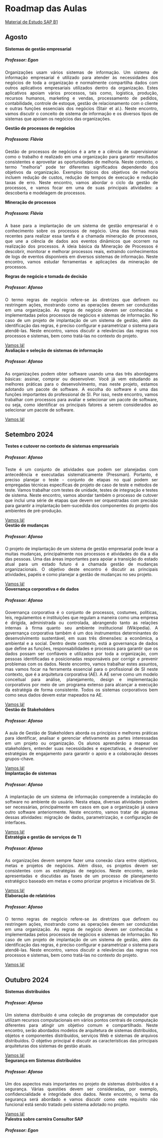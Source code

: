 # Roadmap das Aulas

<a href="https://drive.google.com/drive/u/0/folders/1Mxdhzm6t38kHcCTrzSBdwqDMn_9tRdQL" class="btn btn-primary" target="blank_">Material de Estudo SAP B1</a>

## Agosto

<div class="card m-3">
  <div class="card-header">
    <strong>Sistemas de gestão empresarial</strong>
  </div>
    <div class="card-body">
        <h5 class="card-title"><strong>Professor:</strong> Egon</h5>
        <p class="card-text" style="text-align: justify;">Organizações usam vários sistemas de informação. Um sistema de informação empresarial é utilizado para atender às necessidades dos negócios de toda a organização e normalmente compartilha dados com outros aplicativos empresariais utilizados dentro da organização. Estes aplicativos apoiam vários processos, tais como, logística, produção, recursos humanos, marketing e vendas, processamento de pedidos, contabilidade, controle de estoque, gestão de relacionamento com o cliente e outras funções essenciais dos negócios (Stair et al.). Neste encontro, vamos discutir o conceito de sistema de informação e os diversos tipos de sistemas que apoiam os negócios das organizações.</p>
    </div>
</div>

<div class="card m-3">
  <div class="card-header">
    <strong>Gestão de processos de negócios</strong>
  </div>
    <div class="card-body">
        <h5 class="card-title"><strong>Professora:</strong> Flávia</h5>
        <p class="card-text" style="text-align: justify;">Gestão de processos de negócios é a arte e a ciência de supervisionar como o trabalho é realizado em uma organização para garantir resultados consistentes e aproveitar as oportunidades de melhoria. Neste contexto, o termo "melhoria" pode ter diferentes significados dependendo dos objetivos da organização. Exemplos típicos dos objetivos de melhoria incluem redução de custos, redução de tempos de execução e redução taxas de erro. Neste encontro, vamos abordar o ciclo da gestão de processos, e vamos focar em uma de suas principais atividades: a descoberta e modelagem de processos.</p>
    </div>
</div>

<div class="card m-3">
  <div class="card-header">
    <strong>Mineração de processos</strong>
  </div>
    <div class="card-body">
        <h5 class="card-title"><strong>Professora:</strong> Flávia</h5>
        <p class="card-text" style="text-align: justify;">A base para a implantação de um sistema de gestão empresarial é o conhecimento sobre os processos de negócio. Uma das formas mais recentes para realizar essa tarefa é a chamada mineração de processos, que une a ciência de dados aos eventos dinâmicos que ocorrem na realização dos processos. A ideia básica da Mineração de Processos é descobrir, monitorar e melhorar processos reais, extraindo conhecimentos de logs de eventos disponíveis em diversos sistemas de informação. Neste encontro, vamos estudar ferramentas e aplicações da mineração de processos.</p>
    </div>
</div>

<div class="card m-3">
  <div class="card-header">
    <strong>Regras de negócio e tomada de decisão</strong>
  </div>
    <div class="card-body">
        <h5 class="card-title"><strong>Professor:</strong> Afonso</h5>
        <p class="card-text" style="text-align: justify;">O termo regras de negócio refere-se às diretrizes que definem ou restringem ações, mostrando como as operações devem ser conduzidas em uma organização. As regras de negócio devem ser conhecidas e implementadas pelos processos de negócios e sistemas de informação. No caso de um projeto de implantação de um sistema de gestão, além da identificação das regras, é preciso configurar e parametrizar o sistema para atendê-las. Neste encontro, vamos discutir a relevâncias das regras nos processos e sistemas, bem como tratá-las no contexto do projeto.</p>
        <a href="01regras" class="btn btn-primary">Vamos lá!</a>
    </div>
</div>

<div class="card m-3">
  <div class="card-header">
    <strong>Avaliação e seleção de sistemas de informação</strong>
  </div>
    <div class="card-body">
        <h5 class="card-title"><strong>Professor:</strong> Afonso</h5>
        <p class="card-text" style="text-align: justify;">As organizações podem obter software usando uma das três abordagens básicas: assinar, comprar ou desenvolver. Você já vem estudando as melhores práticas para o desenvolvimento, mas neste projeto, estamos adotando um pacote de software. A escolha do software é uma das funções importantes do professional de SI. Por isso, neste encontro, vamos trabalhar com processos para avaliar e selecionar um pacote de software, ou seja, como identificar os principais fatores a serem considerados ao selecionar um pacote de software.</p>
        <a href="02avaliacao" class="btn btn-primary">Vamos lá!</a>
    </div>
</div>

## Setembro 2024

<div class="card m-3">
  <div class="card-header">
    <strong>Testes e cutover no contexto de sistemas empresariais</strong>
  </div>
    <div class="card-body">
        <h5 class="card-title"><strong>Professor:</strong> Afonso</h5>
        <p class="card-text" style="text-align: justify;">Teste é um conjunto de atividades que podem ser planejadas com antecedência e executadas sistematicamente (Pressman). Portanto, é preciso planejar o teste - conjunto de etapas no qual podem ser empregadas técnicas específicas de projeto de caso de teste e métodos de teste. Vamos trabalhar com testes de unidade, testes de integração e testes de sistema. Neste encontro, vamos abordar também o processo de cutover que inclui uma série de etapas que devem ser orquestradas com precisão para garantir a implantação bem-sucedida dos componentes do projeto dos ambientes de pré-produção.</p>
        <a href="03cutover" class="btn btn-primary">Vamos lá!</a>
    </div>
</div>

<div class="card m-3">
  <div class="card-header">
    <strong>Gestão de mudanças</strong>
  </div>
    <div class="card-body">
        <h5 class="card-title"><strong>Professor:</strong> Afonso</h5>
        <p class="card-text" style="text-align: justify;">O projeto de implantação de um sistema de gestão empresarial pode levar a muitas mudanças, principalmente nos processos e atividades do dia a dia das pessoas. Uma das áreas importantes para apoiar a transição do estado atual para um estado futuro é a chamada gestão de mudanças organizacionais. O objetivo deste encontro é discutir as principais atividades, papéis e como planejar a gestão de mudanças no seu projeto.</p>
        <a href="04mudanca" class="btn btn-primary">Vamos lá!</a>
    </div>
</div>

<div class="card m-3">
  <div class="card-header">
    <strong>Governança corporativa e de dados</strong>
  </div>
    <div class="card-body">
        <h5 class="card-title"><strong>Professor:</strong> Afonso</h5>
        <p class="card-text" style="text-align: justify;">Governança corporativa é o conjunto de processos, costumes, políticas, leis, regulamentos e instituições que regulam a maneira como uma empresa é dirigida, administrada ou controlada, abrangendo tanto as relações internas à firma quanto seu ambiente institucional (Wikipedia). A governança corporativa também é um dos instrumentos determinantes do desenvolvimento sustentável, em suas três dimensões: a econômica, a ambiental e a social. Dentro deste contexto, está a governança de dados que define as funções, responsabilidades e processos para garantir que os dados possam ser confiáveis e utilizados por toda a organização, com pessoas identificadas e posicionadas responsáveis por corrigir e prevenir problemas com os dados. Neste encontro, vamos trabalhar estes assuntos, mas vamos focar na ferramenta essencial para o profissional de SI neste contexto, que é a arquitetura corporativa (AE). A AE serve como um modelo conceitual para análise, planejamento, design e implementação corporativos por meio de um programa extenso para alcançar a execução da estratégia de forma consistente. Todos os sistemas corporativos bem como seus dados devem estar mapeados na AE.</p>
        <a href="05govdados" class="btn btn-primary">Vamos lá!</a>
    </div>
</div>

<div class="card m-3">
  <div class="card-header">
    <strong>Gestão de Stakeholders</strong>
  </div>
    <div class="card-body">
        <h5 class="card-title"><strong>Professor:</strong> Afonso</h5>
        <p class="card-text" style="text-align: justify;">A aula de Gestão de Stakeholders aborda os princípios e melhores práticas para identificar, analisar e gerenciar efetivamente as partes interessadas em um projeto ou organização. Os alunos aprenderão a mapear os stakeholders, entender suas necessidades e expectativas, e desenvolver estratégias de engajamento para garantir o apoio e a colaboração desses grupos-chave.</p>
        <a href="06stakeholders" class="btn btn-primary">Vamos lá!</a>
    </div>
</div>

<div class="card m-3">
  <div class="card-header">
    <strong>Implantação de sistemas</strong>
  </div>
    <div class="card-body">
        <h5 class="card-title"><strong>Professor:</strong> Afonso</h5>
        <p class="card-text" style="text-align: justify;">A implantação de um sistema de informação compreende a instalação do software no ambiente do usuário. Nesta etapa, diversas atividades podem ser necessárias, principalmente em casos em que a organização já usava outro software anteriormente. Neste encontro, vamos tratar de algumas dessas atividades: migração de dados, parametrização, e configuração de interfaces.</p>
        <a href="07impsis" class="btn btn-primary">Vamos lá!</a>
    </div>
</div>

<div class="card m-3">
  <div class="card-header">
    <strong>Estratégia e gestão de serviços de TI</strong>
  </div>
    <div class="card-body">
        <h5 class="card-title"><strong>Professor:</strong> Afonso</h5>
        <p class="card-text" style="text-align: justify;">As organizações devem sempre fazer uma conexão clara entre objetivos, metas e projetos de negócios. Além disso, os projetos devem ser consistentes com as estratégias de negócios. Neste encontro, serão apresentadas e discutidas as fases de um processo de planejamento estratégico baseado em metas e como priorizar projetos e iniciativas de SI.</p>
        <a href="08estrategia" class="btn btn-primary">Vamos lá!</a>
    </div>
</div>

<div class="card m-3">
  <div class="card-header">
    <strong>Elaboração de relatórios</strong>
  </div>
    <div class="card-body">
        <h5 class="card-title"><strong>Professor:</strong> Afonso</h5>
        <p class="card-text" style="text-align: justify;">O termo regras de negócio refere-se às diretrizes que definem ou restringem ações, mostrando como as operações devem ser conduzidas em uma organização. As regras de negócio devem ser conhecidas e implementadas pelos processos de negócios e sistemas de informação. No caso de um projeto de implantação de um sistema de gestão, além da identificação das regras, é preciso configurar e parametrizar o sistema para atendê-las. Neste encontro, vamos discutir a relevâncias das regras nos processos e sistemas, bem como tratá-las no contexto do projeto.</p>
        <a href="09relatorios" class="btn btn-primary">Vamos lá!</a>
    </div>
</div>

## Outubro 2024

<div class="card m-3">
  <div class="card-header">
    <strong>Sistemas distribuídos</strong>
  </div>
    <div class="card-body">
        <h5 class="card-title"><strong>Professor:</strong> Afonso</h5>
        <p class="card-text" style="text-align: justify;">Um sistema distribuído é uma coleção de programas de computador que utilizam recursos computacionais em vários pontos centrais de computação diferentes para atingir um objetivo comum e compartilhado. Neste encontro, serão abordados modelos de arquitetura de sistemas distribuídos, objetos e componentes distribuídos, serviços Web e sistemas de arquivos distribuídos. O objetivo principal é discutir as características das principais arquiteturas dos sistemas de gestão atuais.</p>
        <a href="10sisdis" class="btn btn-primary disabled">Vamos lá!</a>
    </div>
</div>

<div class="card m-3">
  <div class="card-header">
    <strong>Segurança em Sistemas distribuídos</strong>
  </div>
    <div class="card-body">
        <h5 class="card-title"><strong>Professor:</strong> Afonso</h5>
        <p class="card-text" style="text-align: justify;">Um dos aspectos mais importantes no projeto de sistemas distribuídos é a segurança. Várias questões devem ser consideradas, por exemplo, confidencialidade e integridade dos dados. Neste encontro, o tema da segurança será abordado e vamos discutir como este requisito não funcional está sendo tratado pelo sistema adotado no projeto.</p>
        <a href="11segdis" class="btn btn-primary">Vamos lá!</a>
    </div>
</div>

<div class="card m-3">
  <div class="card-header">
    <strong>Palestra sobre carreira Consultor SAP</strong>
  </div>
    <div class="card-body">
        <h5 class="card-title"><strong>Professor:</strong> Egon</h5>
    </div>
</div>
